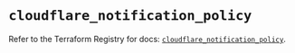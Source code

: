 # `cloudflare_notification_policy`

Refer to the Terraform Registry for docs: [`cloudflare_notification_policy`](https://registry.terraform.io/providers/cloudflare/cloudflare/5.7.0/docs/resources/notification_policy).
